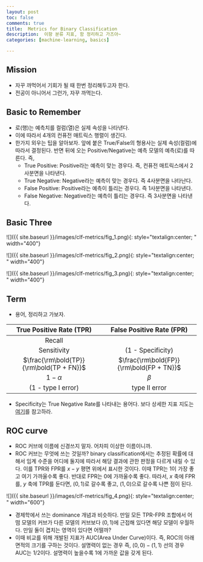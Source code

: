 ```yaml
---
layout: post
toc: false
comments: true
title:  Metrics for Binary Classification 
description:  이항 분류 지표, 함 정리하고 가즈아~ 
categories: [machine-learning, basics]

---
```


## Mission 

- 자꾸 까먹어서 기회가 될 때 한번 정리해두고자 한다. 
- 전공이 아니어서 그런가, 자꾸 까먹는다. 

## Basic to Remember 

- 로(행)는 예측치를 컬럼(열)은 실제 속성을 나타낸다. 
- 이에 따라서 4개의 컨퓨전 매트릭스 행렬이 생긴다. 
- 한가지 외우는 팁을 알아보자. 앞에 붙은 True/False의 형용사는 실제 속성(컬럼)에 따라서 결정된다. 반면 뒤에 오는 Positive/Negative는 예측 모델의 예측(로)를 따른다. 즉, 
	- True Positive: Positive라는 예측이 맞는 경우다. 즉, 컨퓨전 매트릭스에서 2사분면을 나타낸다. 
	- True Negative: Negative라는 예측이 맞는 경우다. 즉 4사분면을 나타난다. 
	- False Positive: Positive라는 예측이 틀리는 경우다. 즉 1사분면을 나타낸다. 
	- False Negative: Negative라는 예측이 틀리는 경우다. 즉 3사분면을 나타낸다. 

## Basic Three 

![]({{ site.baseurl }}/images/clf-metrics/fig_1.png){: style="textalign:center; " width="400"}

![]({{ site.baseurl }}/images/clf-metrics/fig_2.png){: style="textalign:center; " width="400"}

![]({{ site.baseurl }}/images/clf-metrics/fig_3.png){: style="textalign:center; " width="400"}

## Term 

* 용어, 정리하고 가보자. 

<STYLE TYPE="text/css">  
table {
	font-size: 120%;
	width: 100%;
	}  
</STYLE>  
 
|True Positive Rate (TPR) | False Positive Rate (FPR)|
|:--:|:--:|
|Recall | |
|Sensitivity | (1 - Specificity) | 
|$\frac{\rm\bold{TP}}{\rm\bold{TP + FN}}$| $\frac{\rm\bold{FP}}{\rm\bold{FP + TN}}$|
|$1-\alpha$ | $\beta$ |
| (1 - type I error) | type II error |

* Specificity는 True Negative Rate를 나타내는 용어다. 보다 상세한 지표 지도는 [여기](https://en.wikipedia.org/wiki/Precision_and_recall)를 참고하라. 

## ROC curve 

- ROC 커브에 이름에 신경쓰지 말자. 어차피 이상한 이름이니까. 
- ROC 커브는 무엇에 쓰는 것일까? binary classification에서는 추정된 확률에 대해서 임계 수준을 어디에 둘지에 따라서 해당 결과에 관한 판정을 다르게 내릴 수 있다. 이를 TPR와 FPR를 $x-y$ 평면 위에서 표시한 것이다. 이때 TPR는 1이 가장 좋고 여기 가까울수록 좋다. 반대로 FPR는 0에 가까울수록 좋다. 따라서, $x$ 축에 FPR를, $y$ 축에 TPR를 둔다면, $(0,1)$로 갈수록 좋고, $(1,0)$으로 갈수록 나쁜 점이 된다. 

![]({{ site.baseurl }}/images/clf-metrics/fig_4.png){: style="textalign:center; " width="600"}

- 경제학에서 쓰는 dominance 개념과 비슷하다. 만일 모든 TPR-FPR 조합에서 어떰 모델의 커브가 다른 모델의 커브보다 $(0,1)$에 근접해 있다면 해당 모델이 우월하다. 만일 둘이 겹치는 영역이 있다면 어떨까? 
- 이때 비교를 위해 개발된 지표가 AUC(Area Under Curve)이다. 즉, ROC의 아래 면적의 크기를 구하는 것이다. 설명력이 없는 경우 즉, $(0,0)-(1,1)$ 선의 경우 AUC는 1/2이다. 설명력이 높을수록 1에 가까운 값을 갖게 된다. 



<!--stackedit_data:
eyJoaXN0b3J5IjpbNjk2NjE3MDc1LDE2ODA5MTcxMTYsLTU3MT
I0ODY1NCwyMDk3NTkxNjAsMTQxNTU0MTU1NSwtMTI4Mjg5NjIx
MCwxODMxNDkwOTQwLDM1OTc1OTU5OCwtNjE1NzgzMzM5LC0xNz
M0Njc3NjMxLDEyNzkxNjExNDAsLTE3ODc3OTc2MTAsLTE0Njcx
MjIyODgsLTcyMjY5MTQyOSwtMTk1MzY1NjY4NSwtNjgyNjkwMD
g4LDgwOTU3NzgzMiwtOTc4NTI0NzEsLTE5ODYxNzA0OTQsNjY0
NjA4NjUyXX0=
-->